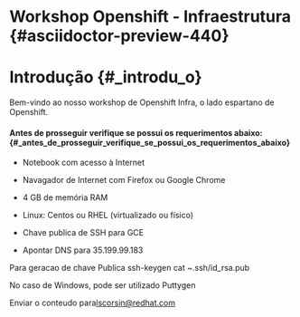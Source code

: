 # Workshop Openshift - Infraestrutura {#__asciidoctor-preview-440__}

# Introdução {#_introdu_o}

Bem-vindo ao nosso workshop de Openshift Infra, o lado espartano de Openshift.

#### Antes de prosseguir verifique se possui os requerimentos abaixo: {#_antes_de_prosseguir_verifique_se_possui_os_requerimentos_abaixo}

* Notebook com acesso à Internet

* Navagador de Internet com Firefox ou Google Chrome

* 4 GB de memória RAM

* Linux: Centos ou RHEL \(virtualizado ou físico\)

* Chave publica de SSH para GCE

* Apontar DNS para 35.199.99.183

Para geracao de chave Publica ssh-keygen cat ~.ssh/id\_rsa.pub

No caso de Windows, pode ser utilizado Puttygen

Enviar o conteudo para[lscorsin@redhat.com](mailto:lscorsin@redhat.com)

 



